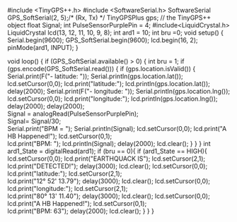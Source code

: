 #include <TinyGPS++.h>
#include <SoftwareSerial.h>
SoftwareSerial GPS_SoftSerial(2, 5);/* (Rx, Tx) */
TinyGPSPlus gps;  // the TinyGPS++ object
float Signal;
int PulseSensorPurplePin = 4;
#include<LiquidCrystal.h>
LiquidCrystal lcd(13, 12, 11, 10, 9, 8);
int ard1 = 10;
int bru =0;
void setup() {
Serial.begin(9600); 
GPS_SoftSerial.begin(9600);
lcd.begin(16, 2);
pinMode(ard1, INPUT);
}

void loop() {
if (GPS_SoftSerial.available() > 0) {
int bru = 1;
if (gps.encode(GPS_SoftSerial.read())) {
if (gps.location.isValid()) {            
Serial.print(F("- latitude: "));
Serial.println(gps.location.lat());
lcd.setCursor(0,0); 
lcd.print("latitude:");
lcd.println(gps.location.lat());
delay(2000);
Serial.print(F("- longitude: "));
Serial.println(gps.location.lng());
lcd.setCursor(0,0); 
lcd.print("longitude:");
lcd.println(gps.location.lng());
delay(2000);
delay(2000);  
Signal = analogRead(PulseSensorPurplePin);  
Signal= Signal/30;   
Serial.print("BPM =  ");
Serial.println(Signal);
lcd.setCursor(0,0); 
lcd.print("A HB Happened!");
lcd.setCursor(0,1);           
lcd.print("BPM: "); 
lcd.println(Signal);
delay(2000);
lcd.clear();
}
}
}
int ard1_State = digitalRead(ard1);
if (bru == 0){
if (ard1_State == HIGH){
lcd.setCursor(0,0); 
lcd.print("EARTHQUACK IS"); 
lcd.setCursor(2,1);           
lcd.print("DETECTED!");
delay(3000);
lcd.clear();
lcd.setCursor(0,0); 
lcd.print("latitude:"); 
lcd.setCursor(2,1);           
lcd.print("12° 52' 13.79");
delay(3000);
lcd.clear();
lcd.setCursor(0,0); 
lcd.print("longitude:"); 
lcd.setCursor(2,1);           
lcd.print("80° 13' 11.40");
delay(3000);
lcd.clear();
lcd.setCursor(0,0); 
lcd.print("A HB Happened!");
lcd.setCursor(0,1);           
lcd.print("BPM: 63"); 
delay(2000);
lcd.clear();
}
}
}
